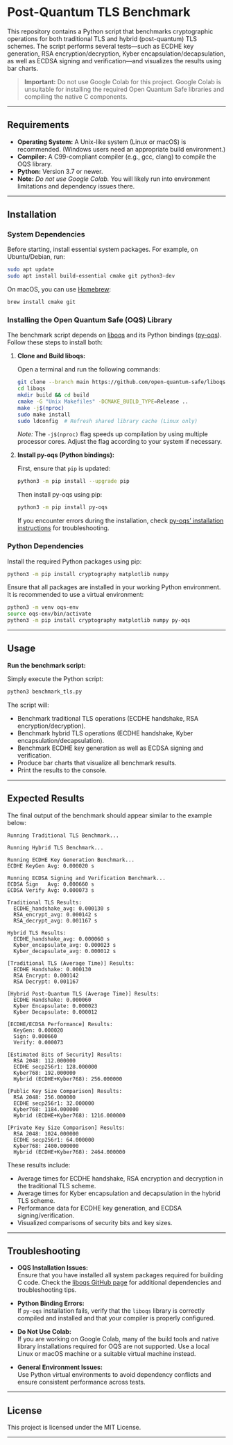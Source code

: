 # Post-Quantum TLS Benchmark

This repository contains a Python script that benchmarks cryptographic operations for both traditional TLS and hybrid (post-quantum) TLS schemes. The script performs several tests—such as ECDHE key generation, RSA encryption/decryption, Kyber encapsulation/decapsulation, as well as ECDSA signing and verification—and visualizes the results using bar charts.

> **Important:** Do not use Google Colab for this project. Google Colab is unsuitable for installing the required Open Quantum Safe libraries and compiling the native C components.

---

## Requirements

- **Operating System:** A Unix-like system (Linux or macOS) is recommended. (Windows users need an appropriate build environment.)
- **Compiler:** A C99-compliant compiler (e.g., gcc, clang) to compile the OQS library.
- **Python:** Version 3.7 or newer.
- **Note:** *Do not use Google Colab.* You will likely run into environment limitations and dependency issues there.

---

## Installation

### System Dependencies

Before starting, install essential system packages. For example, on Ubuntu/Debian, run:

```bash
sudo apt update
sudo apt install build-essential cmake git python3-dev
```

On macOS, you can use [Homebrew](https://brew.sh):

```bash
brew install cmake git
```

### Installing the Open Quantum Safe (OQS) Library

The benchmark script depends on [liboqs](https://github.com/open-quantum-safe/liboqs) and its Python bindings ([py-oqs](https://github.com/open-quantum-safe/py-oqs)). Follow these steps to install both:

1. **Clone and Build liboqs:**

   Open a terminal and run the following commands:

   ```bash
   git clone --branch main https://github.com/open-quantum-safe/liboqs.git
   cd liboqs
   mkdir build && cd build
   cmake -G "Unix Makefiles" -DCMAKE_BUILD_TYPE=Release ..
   make -j$(nproc)
   sudo make install
   sudo ldconfig  # Refresh shared library cache (Linux only)
   ```

   *Note:* The `-j$(nproc)` flag speeds up compilation by using multiple processor cores. Adjust the flag according to your system if necessary.

2. **Install py-oqs (Python bindings):**

   First, ensure that `pip` is updated:

   ```bash
   python3 -m pip install --upgrade pip
   ```

   Then install py-oqs using pip:

   ```bash
   python3 -m pip install py-oqs
   ```

   If you encounter errors during the installation, check [py-oqs’ installation instructions](https://github.com/open-quantum-safe/py-oqs) for troubleshooting.

### Python Dependencies

Install the required Python packages using pip:

```bash
python3 -m pip install cryptography matplotlib numpy
```

Ensure that all packages are installed in your working Python environment. It is recommended to use a virtual environment:

```bash
python3 -m venv oqs-env
source oqs-env/bin/activate
python3 -m pip install cryptography matplotlib numpy py-oqs
```

---

## Usage

**Run the benchmark script:**

   Simply execute the Python script:

   ```bash
   python3 benchmark_tls.py
   ```

   The script will:
   
   - Benchmark traditional TLS operations (ECDHE handshake, RSA encryption/decryption).
   - Benchmark hybrid TLS operations (ECDHE handshake, Kyber encapsulation/decapsulation).
   - Benchmark ECDHE key generation as well as ECDSA signing and verification.
   - Produce bar charts that visualize all benchmark results.
   - Print the results to the console.

---

## Expected Results

The final output of the benchmark should appear similar to the example below:

```
Running Traditional TLS Benchmark...

Running Hybrid TLS Benchmark...

Running ECDHE Key Generation Benchmark...
ECDHE KeyGen Avg: 0.000020 s

Running ECDSA Signing and Verification Benchmark...
ECDSA Sign   Avg: 0.000660 s
ECDSA Verify Avg: 0.000073 s

Traditional TLS Results:
  ECDHE_handshake_avg: 0.000130 s
  RSA_encrypt_avg: 0.000142 s
  RSA_decrypt_avg: 0.001167 s

Hybrid TLS Results:
  ECDHE_handshake_avg: 0.000060 s
  Kyber_encapsulate_avg: 0.000023 s
  Kyber_decapsulate_avg: 0.000012 s

[Traditional TLS (Average Time)] Results:
  ECDHE Handshake: 0.000130
  RSA Encrypt: 0.000142
  RSA Decrypt: 0.001167

[Hybrid Post-Quantum TLS (Average Time)] Results:
  ECDHE Handshake: 0.000060
  Kyber Encapsulate: 0.000023
  Kyber Decapsulate: 0.000012

[ECDHE/ECDSA Performance] Results:
  KeyGen: 0.000020
  Sign: 0.000660
  Verify: 0.000073

[Estimated Bits of Security] Results:
  RSA 2048: 112.000000
  ECDHE secp256r1: 128.000000
  Kyber768: 192.000000
  Hybrid (ECDHE+Kyber768): 256.000000

[Public Key Size Comparison] Results:
  RSA 2048: 256.000000
  ECDHE secp256r1: 32.000000
  Kyber768: 1184.000000
  Hybrid (ECDHE+Kyber768): 1216.000000

[Private Key Size Comparison] Results:
  RSA 2048: 1024.000000
  ECDHE secp256r1: 64.000000
  Kyber768: 2400.000000
  Hybrid (ECDHE+Kyber768): 2464.000000
```

These results include:
- Average times for ECDHE handshake, RSA encryption and decryption in the traditional TLS scheme.
- Average times for Kyber encapsulation and decapsulation in the hybrid TLS scheme.
- Performance data for ECDHE key generation, and ECDSA signing/verification.
- Visualized comparisons of security bits and key sizes.

---

## Troubleshooting

- **OQS Installation Issues:**  
  Ensure that you have installed all system packages required for building C code. Check the [liboqs GitHub page](https://github.com/open-quantum-safe/liboqs) for additional dependencies and troubleshooting tips.

- **Python Binding Errors:**  
  If `py-oqs` installation fails, verify that the `liboqs` library is correctly compiled and installed and that your compiler is properly configured.

- **Do Not Use Colab:**  
  If you are working on Google Colab, many of the build tools and native library installations required for OQS are not supported. Use a local Linux or macOS machine or a suitable virtual machine instead.

- **General Environment Issues:**  
  Use Python virtual environments to avoid dependency conflicts and ensure consistent performance across tests.

---

## License

This project is licensed under the MIT License.

---

